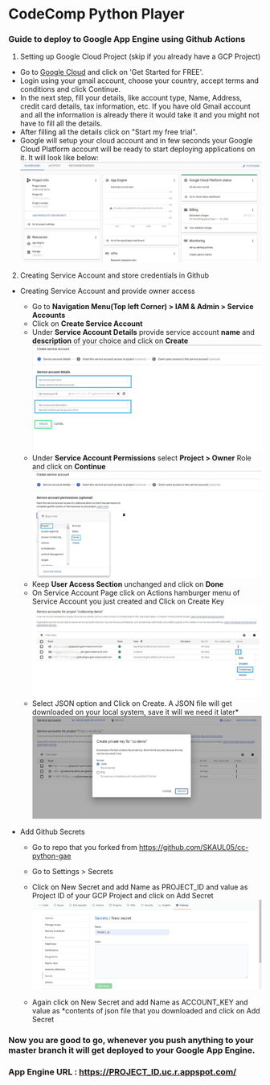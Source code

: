 # CodeComp Python Player


### Guide to deploy to Google App Engine using Github Actions

1. Setting up Google Cloud Project (skip if you already have a GCP Project)
-  Go to [Google Cloud](https://cloud.google.com/) and click on 'Get Started for FREE'.
-  Login using your gmail account, choose your country, accept terms and conditions and click Continue.
-  In the next step, fill your details, like account type, Name, Address, credit card details, tax information, etc. If you have old Gmail account and all the information is already there it would take it and you might not have to fill all the details.
-  After filling all the details click on "Start my free trial".
-  Google will setup your cloud account and in few seconds your Google Cloud Platform account will be ready to start deploying applications on it. It will look like below:
![Project Setup](/assets/gcp-project-setup-modified.jpg)

2. Creating Service Account and store credentials in Github

- Creating Service Account and provide owner access
  - Go to **Navigation Menu(Top left Corner) > IAM & Admin > Service Accounts**
  - Click on **Create Service Account**
  - Under **Service Account Details** provide service account **name** and **description** of your choice and click on **Create**
  ![Service Account Details](/assets/service-account-details-modified.jpg)
  - Under **Service Account Permissions** select **Project > Owner** Role and click on **Continue**
  ![Service Account Permissions](/assets/service-account-permissions-modified.jpg)
  - Keep **User Access Section** unchanged and click on **Done**
  - On Service Account Page click on Actions hamburger menu of Service Account you just created and Click on Create Key
  ![Service Account Create Key](/assets/service-account-create-key-modified.jpg)
  - Select JSON option and Click on Create. A JSON file will get downloaded on your local system, save it will we need it later*
  ![Service Account JSON](/assets/service-account-json-modified.jpg)

- Add Github Secrets
  - Go to repo that you forked from https://github.com/SKAUL05/cc-python-gae
  - Go to Settings > Secrets
  - Click on New Secret and add Name as PROJECT_ID and value as Project ID of your GCP Project and click on Add Secret
  ![New Secret](/assets/secret-project.JPG)

  - Again click on New Secret and add Name as ACCOUNT_KEY and value as *contents of json file that you downloaded and click on Add Secret


### Now you are good to go, whenever you push anything to your master branch it will get deployed to your Google App Engine.
### App Engine URL : https://PROJECT_ID.uc.r.appspot.com/